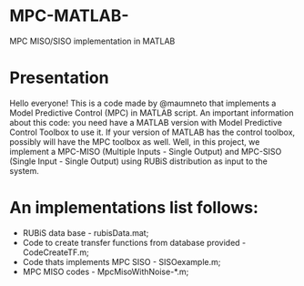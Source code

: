 # MPC-MATLAB-
MPC MISO/SISO implementation in MATLAB

# Presentation
Hello everyone! 
This is a code made by @maumneto that implements a Model Predictive Control (MPC) in MATLAB script.
An important information about this code: you need have a MATLAB version with Model Predictive Control Toolbox to use it. If your version of MATLAB has the control toolbox, possibly will have the MPC toolbox as well.
Well, in this project, we implement a MPC-MISO (Multiple Inputs - Single Output) and MPC-SISO (Single Input - Single Output) using RUBiS distribution as input to the system. 

# An implementations list follows:
- RUBiS data base - rubisData.mat;
- Code to create transfer functions from database provided - CodeCreateTF.m;
- Code thats implements MPC SISO - SISOexample.m;
- MPC MISO codes - MpcMisoWithNoise-*.m;

